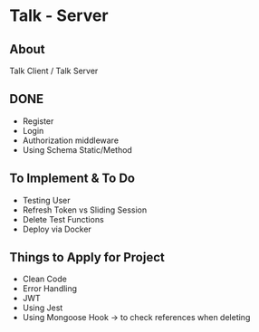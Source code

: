 # Talk - Server
## About
Talk Client / Talk Server

## DONE
- Register
- Login
- Authorization middleware
- Using Schema Static/Method 
 

## To Implement & To Do
- Testing User
- Refresh Token vs Sliding Session
- Delete Test Functions
- Deploy via Docker

## Things to Apply for Project
- Clean Code
- Error Handling
- JWT 
- Using Jest
- Using Mongoose Hook -> to check references when deleting